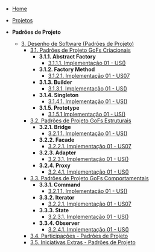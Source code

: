 <!-- docs/_sidebar.md -->

- [Home](README.md)
- [Projetos](Projeto/Projeto.md)

- **Padrões de Projeto**
  - [3. Desenho de Software (Padrões de Projeto)](PadroesDeProjeto/3.PadroesDeProjeto.md)
    - [3.1. Padrões de Projeto GoFs Criacionais](PadroesDeProjeto/3.1.GoFsCriacionais.md)
       - **3.1.1. Abstract Factory**
          - [3.1.1.1. Implementação 01 - US()](README.md)
       - **3.1.2. Factory Method**
          - [3.1.2.1. Implementação 01 - US07](padroesDeProjeto/3.1.GoFsCriacionais/3.1.2.1.Factory_US07.md)
       - **3.1.3. Builder**
          - [3.1.3.1. Implementação 01 - US()](README.md)
       - **3.1.4. Singleton**
          - [3.1.4.1. Implementação 01 - US()](README.md)
       - **3.1.5. Prototype**
          - [3.1.5.1 Implementação 01 - US()](README.md)
    - [3.2. Padrões de Projeto GoFs Estruturais](PadroesDeProjeto/3.2.GoFsEstruturais.md)
       - **3.2.1. Bridge**
          - [3.2.1.1. Implementação 01 - US()](README.md)
       - **3.2.2. Facade**
          - [3.2.2.1. Implementação 01 - US07](PadroesDeProjeto/3.2..GofsEstruturais/3.2.2.1.Facade_US07.md)
       - **3.2.3. Adapter**
          - [3.2.3.1. Implementação 01 - US()](README.md)
       - **3.2.4. Proxy**
          - [3.2.4.1. Implementação 01 - US()](README.md)
    - [3.3. Padrões de Projeto GoFs Comportamentais](PadroesDeProjeto/3.3.GoFsComportamentais.md)
       - **3.3.1. Command**
          - [3.2.1.1. Implementação 01 - US()](README.md)
       - **3.3.2. Iterator**
          - [3.2.2.1. Implementação 01 - US07](PadroesDeProjeto/3.3.GoFsComportamentais/3.2.2.1.Iterator_US07.md)
       - **3.3.3. State**
          - [3.2.3.1. Implementação 01 - US()](README.md)
       - **3.3.4. Observer**
          - [3.2.4.1. Implementação 01 - US()](README.md)
    - [3.4. Participações - Padrões de Projeto](PadroesDeProjeto/3.4.ParticipacoesPadroes.md)
    - [3.5. Iniciativas Extras - Padrões de Projeto](PadroesDeProjeto/3.5.IniciativasExtras.md)
      
